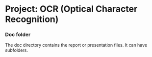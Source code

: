 # Project: OCR (Optical Character Recognition) 

### Doc folder

The doc directory contains the report or presentation files. It can have subfolders.  
